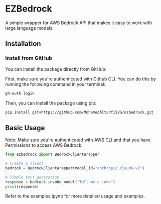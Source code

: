# EZBedrock

A simple wrapper for AWS Bedrock API that makes it easy to work with large language models.

## Installation

### Install from GitHub

You can install the package directly from GitHub:

First, make sure you're authenticated with Github CLI. You can do this by running the following command in your terminal:
```bash
gh-auth login
```

Then, you can install the package using pip:
```bash
pip install git+https://github.com/MohamedAlturfiSVG/ezbedrock.git
```

## Basic Usage
Note: Make sure you're authenticated with AWS CLI and that you have Permissions to access AWS Bedrock.
```python
from ezbedrock import BedrockClientWrapper

# Create a client
bedrock = BedrockClientWrapper(model_id="anthropic.claude-v2")

# Simple text generation
response = bedrock.invoke_model("Tell me a joke")
print(response)
```

Refer to the examples.ipynb for more detailed usage and examples.
